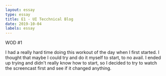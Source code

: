 ```yaml
---
layout: essay
type: essay
title: E1 - UI Tecchnical Blog 
date: 2019-10-04
labels: essay
---
```


WOD #1

I had a really hard time doing this workout of the day when I first started. I thought that maybe I could try and do it myself to start, to no avail. I ended up trying and didn't really know how to start, so I decided to try to watch the screencast first and see if it changed anything. 
